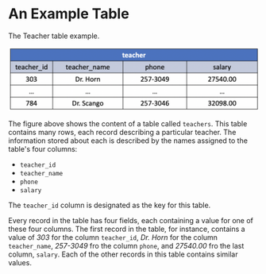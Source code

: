 # An Example Table

The Teacher table example.

![table 2](./images/02_table.png)

The figure above shows the content of a table called `teachers`. This table contains many rows, each record describing a particular teacher. The information stored about each is described by the names assigned to the table's four columns:

 - `teacher_id`
 - `teacher_name`
 - `phone`
 - `salary`

 The `teacher_id` column is designated as the key for this table.

 Every record in the table has four fields, each containing a value for one of these four columns. The first record in the table, for instance, contains a value of *303* for the column `teacher_id`, *Dr. Horn* for the column `teacher_name`, *257-3049* fro the column `phone`, and *27540.00* fro the last column, `salary`. Each of the other records in this table contains similar values.
